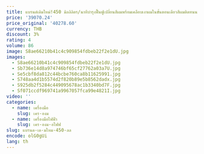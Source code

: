 ```yaml
---
title: แบรนด์เดิมใหม่!450 มิลลิลิตร/นาทีบํารุงฟื้นฟูเปลี่ยนสีผมพร้อมเคลือบเงาผมในขั้นตอนเดียวสีผมติดทนนาน 2 เดือนลดการหลุดร่วงของเส้นผมปลอดภัยไร้สารไฮโดรเจนเครื่องกําเนิดไฟฟ้า h2 therapy แบบพกพาบํารุงฟื้นฟูเปลี่ยนสีผมพร้อมเคลือบเงาผมในขั้นตอนเดียวสีผมปลอดภัยไร้สารไฮโดรเจน
price: '39070.24'
price_original: '40278.60'
currency: THB
discount: 3%
rating: 4
volume: 86
image: S8ae66210b41c4c909854fdbeb22f2e1dU.jpg
images:
  - S8ae66210b41c4c909854fdbeb22f2e1dU.jpg
  - Sb736e14d8a974746bf65cf27762a03a7U.jpg
  - Se5cbf8da812c44bcbe760ca8b11625991.jpg
  - S748aa4d1b5574d2f820b89e5b8562dadx.jpg
  - S925db2f5284c449095678ac1b3340bd7F.jpg
  - Sf071ccdf969741a9967057fca99e4821I.jpg
video: ''
categories:
  - name: เครื่องมือ
    slug: เคร-องม
  - name: เครื่องมือไฟฟ้า
    slug: เคร-องม-อไฟฟ
slug: แบรนด-เด-มใหม-450-ลล
encode: olG0gUi
lang: th
---
```

  